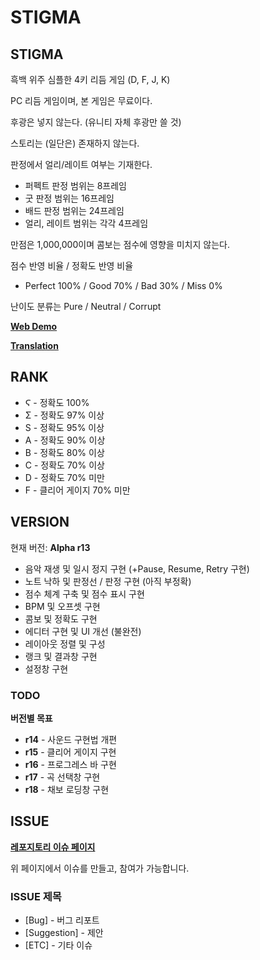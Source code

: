 # STIGMA

## STIGMA
흑백 위주 심플한 4키 리듬 게임 (D, F, J, K)

PC 리듬 게임이며, 본 게임은 무료이다.

후광은 넣지 않는다. (유니티 자체 후광만 쓸 것)

스토리는 (일단은) 존재하지 않는다.

판정에서 얼리/레이트 여부는 기재한다.
 * 퍼펙트 판정 범위는 8프레임
 * 굿 판정 범위는 16프레임
 * 배드 판정 범위는 24프레임
 * 얼리, 레이트 범위는 각각 4프레임

만점은 1,000,000이며 콤보는 점수에 영향을 미치지 않는다.

점수 반영 비율 / 정확도 반영 비율
 * Perfect 100% / Good 70% / Bad 30% / Miss 0%

난이도 분류는 Pure / Neutral / Corrupt
 
 **[Web Demo](https://papertoy1127.github.io/Stigma/)** 
 
 **[Translation](https://docs.google.com/spreadsheets/d/14LI14cXLixkUbz1Ap4UzH1hRZkZCKbd6ysrvhExC_Mo/edit?usp=sharing)**

## RANK
 * Ϛ - 정확도 100%
 * Σ - 정확도 97% 이상
 * S - 정확도 95% 이상
 * A - 정확도 90% 이상
 * B - 정확도 80% 이상
 * C - 정확도 70% 이상
 * D - 정확도 70% 미만
 * F - 클리어 게이지 70% 미만

## VERSION
현재 버전: **Alpha r13**
 * 음악 재생 및 일시 정지 구현 (+Pause, Resume, Retry 구현)
 * 노트 낙하 및 판정선 / 판정 구현 (아직 부정확)
 * 점수 체계 구축 및 점수 표시 구현
 * BPM 및 오프셋 구현
 * 콤보 및 정확도 구현
 * 에디터 구현 및 UI 개선 (불완전)
 * 레이아웃 정렬 및 구성
 * 랭크 및 결과창 구현
 * 설정창 구현
### TODO
**버전별 목표**
 * **r14** - 사운드 구현법 개편
 * **r15** - 클리어 게이지 구현
 * **r16** - 프로그레스 바 구현
 * **r17** - 곡 선택창 구현
 * **r18** - 채보 로딩창 구현

## ISSUE
**[레포지토리 이슈 페이지](https://github.com/sqUve-kr/STIGMA/issues)**

위 페이지에서 이슈를 만들고, 참여가 가능합니다.
### ISSUE 제목
 * [Bug] - 버그 리포트
 * [Suggestion] - 제안
 * [ETC] - 기타 이슈
